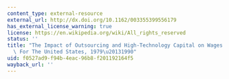 ```yaml
---
content_type: external-resource
external_url: http://dx.doi.org/10.1162/003355399556179
has_external_license_warning: true
license: https://en.wikipedia.org/wiki/All_rights_reserved
status: ''
title: "The Impact of Outsourcing and High-Technology Capital on Wages: Estimates\
  \ For The United States, 1979\u20131990"
uid: f0527ad9-f94b-4eac-96b8-f201192164f5
wayback_url: ''
---
```

